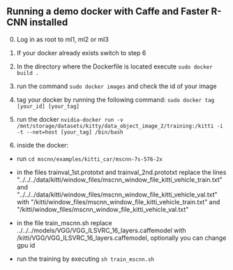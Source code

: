 ## Running a demo docker with Caffe and Faster R-CNN installed

0. Log in as root to ml1, ml2 or ml3

1. If your docker already exists switch to step 6

2. In the directory where the Dockerfile is located execute `sudo docker build .` 

3. run  the command `sudo docker images` and check the id of your image

4. tag your docker by running the following command: `sudo docker tag [your_id] [your_tag] `

5. run the docker
`nvidia-docker run -v /mnt/storage/datasets/kitty/data_object_image_2/training:/kitti -i -t --net=host [your_tag] /bin/bash`

6. inside the docker:
 
* run `cd mscnn/examples/kitti_car/mscnn-7s-576-2x`

* in the files trainval_1st.prototxt and trainval_2nd.prototxt replace the lines "../../../data/kitti/window_files/mscnn_window_file_kitti_vehicle_train.txt"
 and "../../../data/kitti/window_files/mscnn_window_file_kitti_vehicle_val.txt" with "/kitti/window_files/mscnn_window_file_kitti_vehicle_train.txt" and
"/kitti/window_files/mscnn_window_file_kitti_vehicle_val.txt"

* in the file train_mscnn.sh replace ../../../models/VGG/VGG_ILSVRC_16_layers.caffemodel with /kitti/VGG/VGG_ILSVRC_16_layers.caffemodel, optionally you can change gpu id

* run the training by executing `sh train_mscnn.sh`

